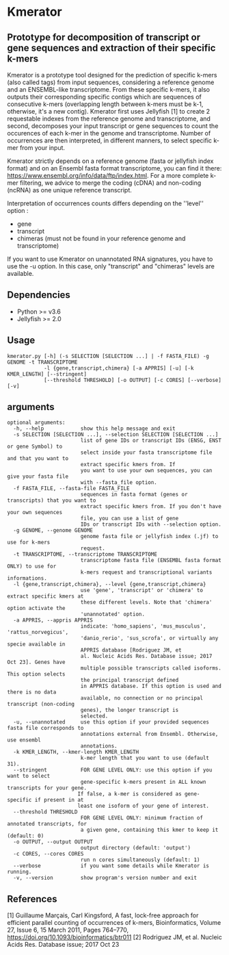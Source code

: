 # Kmerator

## Prototype for decomposition of transcript or gene sequences and extraction of their specific k-mers

Kmerator is a prototype tool designed for the prediction of specific k-mers (also called tags) from input sequences, considering a reference genome and an ENSEMBL-like transcriptome. From these specific k-mers, it also outputs their corresponding specific contigs which are sequences of consecutive k-mers (overlapping length between k-mers must be k-1, otherwise, it's a new contig). Kmerator first uses Jellyfish [1] to create 2 requestable indexes from the reference genome and transcriptome, and second, decomposes your input transcript or gene sequences to count the occurences of each k-mer in the genome and transcriptome. Number of occurrences are then interpreted, in different manners, to select specific k-mer from your input. 

Kmerator strictly depends on a reference genome (fasta or jellyfish index format) and on an Ensembl fasta format transcriptome, you can find it there: https://www.ensembl.org/info/data/ftp/index.html. For a more complete k-mer filtering, we advice to merge the coding (cDNA) and non-coding (ncRNA) as one unique reference transcript.

Interpretation of occurrences counts differs depending on the ''level'' option : 

- gene 
- transcript 
- chimeras (must not be found in your reference genome and transcriptome)

If you want to use Kmerator on unannotated RNA signatures, you have to use the -u option. In this case, only "transcript" and "chimeras" levels are available.

## Dependencies

- Python >= v3.6
- Jellyfish >= 2.0


## Usage
```
kmerator.py [-h] (-s SELECTION [SELECTION ...] | -f FASTA_FILE) -g GENOME -t TRANSCRIPTOME   
			-l {gene,transcript,chimera} [-a APPRIS] [-u] [-k KMER_LENGTH] [--stringent]  
			[--threshold THRESHOLD] [-o OUTPUT] [-c CORES] [--verbose] [-v]
```

## arguments
```
optional arguments:
  -h, --help            show this help message and exit
  -s SELECTION [SELECTION ...], --selection SELECTION [SELECTION ...]
                        list of gene IDs or transcript IDs (ENSG, ENST or gene Symbol) to  
                        select inside your fasta transcriptome file and that you want to  
                        extract specific kmers from. If
                        you want to use your own sequences, you can give your fasta file   
                        with --fasta_file option.
  -f FASTA_FILE, --fasta-file FASTA_FILE
                        sequences in fasta format (genes or transcripts) that you want to  
                        extract specific kmers from. If you don't have your own sequences  
                        file, you can use a list of gene
                        IDs or transcript IDs with --selection option.
  -g GENOME, --genome GENOME
                        genome fasta file or jellyfish index (.jf) to use for k-mers   
                        request.
  -t TRANSCRIPTOME, --transcriptome TRANSCRIPTOME
                        transcriptome fasta file (ENSEMBL fasta format ONLY) to use for   
                        k-mers request and transcriptional variants informations.
  -l {gene,transcript,chimera}, --level {gene,transcript,chimera}
                        use 'gene', 'transcript' or 'chimera' to extract specific kmers at   
                        these different levels. Note that 'chimera' option activate the   
                        'unannotated' option.
  -a APPRIS, --appris APPRIS
                        indicate: 'homo_sapiens', 'mus_musculus', 'rattus_norvegicus',   
                        'danio_rerio', 'sus_scrofa', or virtually any specie available in   
                        APPRIS database [Rodriguez JM, et
                        al. Nucleic Acids Res. Database issue; 2017 Oct 23]. Genes have   
                        multiple possible transcripts called isoforms. This option selects   
                        the principal transcript defined
                        in APPRIS database. If this option is used and there is no data   
                        available, no connection or no principal transcript (non-coding   
                        genes), the longer transcript is
                        selected.
  -u, --unannotated     use this option if your provided sequences fasta file corresponds to     
  						annotations external from Ensembl. Otherwise, use ensembl   
  						annotations.
  -k KMER_LENGTH, --kmer-length KMER_LENGTH
                        k-mer length that you want to use (default 31).
  --stringent           FOR GENE LEVEL ONLY: use this option if you want to select
                        gene-specific k-mers present in ALL known transcripts for your gene.   
  					   If false, a k-mer is considered as gene-specific if present in at   
  					   least one isoform of your gene of interest.
  --threshold THRESHOLD
                        FOR GENE LEVEL ONLY: minimum fraction of annotated transcripts, for   
                        a given gene, containing this kmer to keep it (default: 0)
  -o OUTPUT, --output OUTPUT
                        output directory (default: 'output')
  -c CORES, --cores CORES
                        run n cores simultaneously (default: 1)
  --verbose             if you want some details while Kmerator is running.
  -v, --version         show program's version number and exit
```

## References

[1] Guillaume Marçais, Carl Kingsford, A fast, lock-free approach for efficient parallel counting of occurrences of k-mers, Bioinformatics, Volume 27, Issue 6, 15 March 2011, Pages 764–770, https://doi.org/10.1093/bioinformatics/btr011
[2] Rodriguez JM, et al. Nucleic Acids Res. Database issue; 2017 Oct 23

